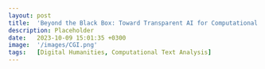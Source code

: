 ```yaml
---
layout: post
title:  'Beyond the Black Box: Toward Transparent AI for Computational Text Analysis in the Digital Humanities'
description: Placeholder
date:   2023-10-09 15:01:35 +0300
image:  '/images/CGI.png'
tags:   [Digital Humanities, Computational Text Analysis]
---
```

